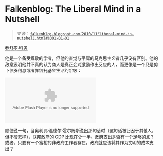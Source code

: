 <!--yml

category: 未分类

date: 2024-05-12 21:16:33

-->

# Falkenblog: The Liberal Mind in a Nutshell

> 来源：[`falkenblog.blogspot.com/2010/11/liberal-mind-in-nutshell.html#0001-01-01`](http://falkenblog.blogspot.com/2010/11/liberal-mind-in-nutshell.html#0001-01-01)

[乔舒亚·科恩](http://politicalscience.stanford.edu/faculty/cohen.html)

他是一个备受尊敬的学者，但他的直觉与平庸的马克思主义者几乎没有区别。他的敌意表明他并不真的认为商人是真正会对激励作出反应的人，而更像是一个只是剪下债券利息或者靠信托基金生活的阶级：

<embed type="application/x-shockwave-flash" src="http://static.bloggingheads.tv/ramon/_live/players/player_v5.2-licensed.swf" flashvars="diavlogid=32223&amp;file=http://bloggingheads.tv/diavlogs/liveplayer-playlist-ramon/32223/57:45/58:05&amp;config=http://static.bloggingheads.tv/ramon/_live/files/offsite_config.xml" allowscriptaccess="always" id="bhtv32223" name="bhtv32223">

顺便说一句，当奥利弗·温德尔·霍尔姆斯说出那句话时（这句话被归因于其他人，但不管怎样），联邦政府的 GDP 比现在少一半。政府支出是否有一个足够的点？或者，只要有一个富裕的非政府工作者存在，政府就应该将其作为文明的成本支出？

